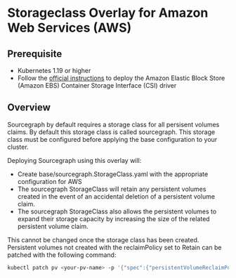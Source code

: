 # Storageclass Overlay for Amazon Web Services (AWS)

## Prerequisite

- Kubernetes 1.19 or higher
- Follow the [official instructions](https://docs.aws.amazon.com/eks/latest/userguide/ebs-csi.html) to deploy the Amazon Elastic Block Store (Amazon EBS) Container Storage Interface (CSI) driver

## Overview

Sourcegraph by default requires a storage class for all persisent volumes claims. By default this storage class is called sourcegraph. This storage class must be configured before applying the base configuration to your cluster. 

Deploying Sourcegraph using this overlay will:

- Create base/sourcegraph.StorageClass.yaml with the appropriate configuration for AWS
- The sourcegraph StorageClass will retain any persistent volumes created in the event of an accidental deletion of a persistent volume claim.
- The sourcegraph StorageClass also allows the persistent volumes to expand their storage capacity by increasing the size of the related persistent volume claim.

This cannot be changed once the storage class has been created. Persistent volumes not created with the reclaimPolicy set to Retain can be patched with the following command:

```bash
kubectl patch pv <your-pv-name> -p '{"spec":{"persistentVolumeReclaimPolicy":"Retain"}}'
```